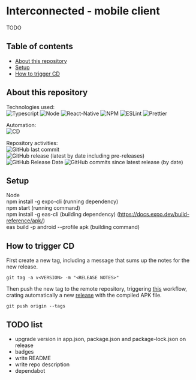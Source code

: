 # Interconnected - mobile client

TODO

## Table of contents

- [About this repository](#about-this-repository)
- [Setup](#setup)
- [How to trigger CD](#how-to-trigger-cd)

## About this repository

Technologies used:  
![Typescript](https://img.shields.io/badge/TypeScript-007ACC?style=for-the-badge&logo=typescript&logoColor=white)
![Node](https://img.shields.io/badge/Node.js-43853D?style=for-the-badge&logo=node.js&logoColor=white)
![React-Native](https://img.shields.io/badge/React_Native-20232A?style=for-the-badge&logo=react&logoColor=61DAFB)
![NPM](https://img.shields.io/badge/NPM-%23000000.svg?style=for-the-badge&logo=npm&logoColor=white)
![ESLint](https://img.shields.io/badge/ESLint-4B3263?style=for-the-badge&logo=eslint&logoColor=white)
![Prettier](https://img.shields.io/badge/prettier-1A2C34?style=for-the-badge&logo=prettier&logoColor=F7BA3E)

Automation:  
![CD](https://github.com/Tale152/interconnected-mobile-client/actions/workflows/CD.yml/badge.svg)

Repository activities:  
![GitHub last commit](https://img.shields.io/github/last-commit/Tale152/interconnected-mobile-client)
![GitHub release (latest by date including pre-releases)](https://img.shields.io/github/v/release/Tale152/interconnected-mobile-client?include_prereleases)
![GitHub Release Date](https://img.shields.io/github/release-date/Tale152/interconnected-mobile-client)
![GitHub commits since latest release (by date)](https://img.shields.io/github/commits-since/Tale152/interconnected-mobile-client/latest)

## Setup

Node  
npm install -g expo-cli (running dependency)  
npm start (running command)  
npm install -g eas-cli (building dependency) (https://docs.expo.dev/build-reference/apk/)  
eas build -p android --profile apk (building command)

## How to trigger CD

First create a new tag, including a message that sums up the notes for the new release.

```console
git tag -a v<VERSION> -m "<RELEASE NOTES>"
```

Then push the new tag to the remote repository, triggering [this](https://github.com/Tale152/interconnected-mobile-client/blob/master/.github/workflows/CD.yml) workflow, crating automatically a new [release](https://github.com/Tale152/interconnected-mobile-client/releases/latest) with the compiled APK file.

```console
git push origin --tags
```

## TODO list

- upgrade version in app.json, package.json and package-lock.json on release
- badges
- write README
- write repo description
- dependabot
